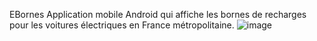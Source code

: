 EBornes
Application mobile Android qui affiche les bornes de recharges pour les voitures électriques en France métropolitaine.
![image](https://user-images.githubusercontent.com/60757025/112483340-38e4a580-8d79-11eb-9840-4a5a0e5d01b8.png)
